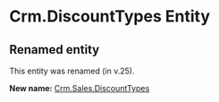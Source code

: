 # Crm.DiscountTypes Entity

## Renamed entity

This entity was renamed (in v.25).

**New name:** [Crm.Sales.DiscountTypes](Crm.Sales.DiscountTypes.md)
